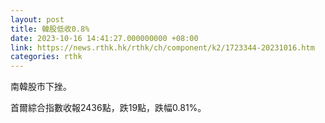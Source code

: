 ```yaml
---
layout: post
title: 韓股低收0.8%
date: 2023-10-16 14:41:27.000000000 +08:00
link: https://news.rthk.hk/rthk/ch/component/k2/1723344-20231016.htm
categories: rthk
---
```


南韓股市下挫。

首爾綜合指數收報2436點，跌19點，跌幅0.81%。
